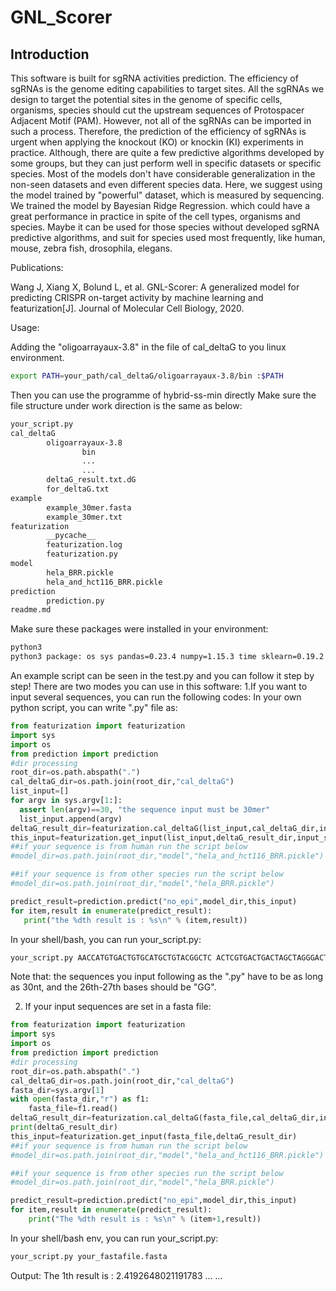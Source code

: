 # GNL_Scorer
Introduction
-----------------
This software is built for sgRNA activities prediction.
The efficiency of sgRNAs is the genome editing capabilities to target sites. All the sgRNAs we design to target the potential sites in the genome of specific cells, organisms, species should cut the upstream sequences of Protospacer Adjacent Motif (PAM). However, not all of the sgRNAs can be imported in such a process. Therefore, the prediction of the efficiency of sgRNAs is urgent when applying the knockout (KO) or knockin (KI) experiments in practice. Although, there are quite a few predictive algorithms developed by some groups, but they can just perform well in specific datasets or specific species. Most of the models don't have considerable generalization in the non-seen datasets and even different species data. Here, we suggest using the model trained by "powerful" dataset, which is measured by sequencing. We trained the model by Bayesian Ridge Regression. which could have a great performance in practice in spite of the cell types, organisms and species. Maybe it can be used for those species without developed sgRNA predictive algorithms, and suit for species used most frequently, like human, mouse, zebra fish, drosophila, elegans.
 


Publications:

Wang J, Xiang X, Bolund L, et al. GNL-Scorer: A generalized model for predicting CRISPR on-target activity by machine learning and featurization[J]. Journal of Molecular Cell Biology, 2020.

Usage:

Adding the "oligoarrayaux-3.8" in the file of cal_deltaG to you linux environment.
```Bash
export PATH=your_path/cal_deltaG/oligoarrayaux-3.8/bin :$PATH
```
Then you can use the programme of hybrid-ss-min directly
Make sure the file structure under work direction is the same as below:
 
```Bash
your_script.py  
cal_deltaG  
        oligoarrayaux-3.8  
                bin  
                ...  
                ...  
        deltaG_result.txt.dG  
        for_deltaG.txt  
example  
        example_30mer.fasta  
        example_30mer.txt  
featurization  
        __pycache__  
        featurization.log  
        featurization.py  
model  
        hela_BRR.pickle  
        hela_and_hct116_BRR.pickle  
prediction  
        prediction.py  
readme.md  
```

Make sure these packages were installed in your environment:
```Bash
python3
python3 package: os sys pandas=0.23.4 numpy=1.15.3 time sklearn=0.19.2 Bio=1.72 pickle itertools  
```
An example script can be seen in the test.py and you can follow it step by step!
There are two modes you can use in this software:
1.If you want to input several sequences, you can run the following codes: In your own python script, you can write ".py" file as:

 ```python
from featurization import featurization
import sys
import os
from prediction import prediction
#dir processing
root_dir=os.path.abspath(".")
cal_deltaG_dir=os.path.join(root_dir,"cal_deltaG")
list_input=[]
for argv in sys.argv[1:]:
   assert len(argv)==30, "the sequence input must be 30mer"
   list_input.append(argv)
deltaG_result_dir=featurization.cal_deltaG(list_input,cal_deltaG_dir,input_seq=True)
this_input=featurization.get_input(list_input,deltaG_result_dir,input_seq=True)
##if your sequence is from human run the script below
#model_dir=os.path.join(root_dir,"model","hela_and_hct116_BRR.pickle")

##if your sequence is from other species run the script below
#model_dir=os.path.join(root_dir,"model","hela_BRR.pickle")

predict_result=prediction.predict("no_epi",model_dir,this_input)
for item,result in enumerate(predict_result):
    print("the %dth result is : %s\n" % (item,result))
```
In your shell/bash, you can run your_script.py:
```Bash
your_script.py AACCATGTGACTGTGCATGCTGTACGGCTC ACTCGTGACTGACTAGCTAGGGACTGGCTA
```
Note that: the sequences you input following as the ".py" have to be as long as 30nt, and the 26th-27th bases should be "GG".

2) If your input sequences are set in a fasta file:
```python
from featurization import featurization
import sys
import os
from prediction import prediction
#dir processing
root_dir=os.path.abspath(".")
cal_deltaG_dir=os.path.join(root_dir,"cal_deltaG")
fasta_dir=sys.argv[1]
with open(fasta_dir,"r") as f1:
    fasta_file=f1.read()
deltaG_result_dir=featurization.cal_deltaG(fasta_file,cal_deltaG_dir,input_seq=False)
print(deltaG_result_dir)
this_input=featurization.get_input(fasta_file,deltaG_result_dir)
##if your sequence is from human run the script below
#model_dir=os.path.join(root_dir,"model","hela_and_hct116_BRR.pickle")

##if your sequence is from other species run the script below
#model_dir=os.path.join(root_dir,"model","hela_BRR.pickle")

predict_result=prediction.predict("no_epi",model_dir,this_input)
for item,result in enumerate(predict_result):
    print("The %dth result is : %s\n" % (item+1,result))
```

In your shell/bash env, you can run your_script.py:
```Bash
your_script.py your_fastafile.fasta
```


Output:
The 1th result is : 2.4192648021191783
...
...









